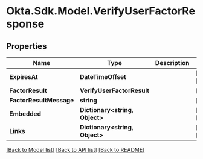 # Okta.Sdk.Model.VerifyUserFactorResponse

## Properties

Name | Type | Description | Notes
------------ | ------------- | ------------- | -------------
**ExpiresAt** | **DateTimeOffset** |  | [optional] [readonly] 
**FactorResult** | **VerifyUserFactorResult** |  | [optional] 
**FactorResultMessage** | **string** |  | [optional] 
**Embedded** | **Dictionary&lt;string, Object&gt;** |  | [optional] [readonly] 
**Links** | **Dictionary&lt;string, Object&gt;** |  | [optional] [readonly] 

[[Back to Model list]](../README.md#documentation-for-models) [[Back to API list]](../README.md#documentation-for-api-endpoints) [[Back to README]](../README.md)

